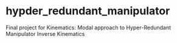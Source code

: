# hypder_redundant_manipulator
Final project for Kinematics: Modal approach to Hyper-Redundant Manipulator Inverse Kinematics
